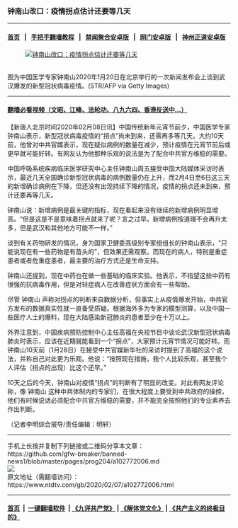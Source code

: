 ### 钟南山改口：疫情拐点估计还要等几天
------------------------

#### [首页](https://github.com/gfw-breaker/banned-news1/blob/master/README.md) &nbsp;&nbsp;|&nbsp;&nbsp; [手把手翻墙教程](https://github.com/gfw-breaker/guides/wiki) &nbsp;&nbsp;|&nbsp;&nbsp; [禁闻聚合安卓版](https://github.com/gfw-breaker/bn-android) &nbsp;&nbsp;|&nbsp;&nbsp; [网门安卓版](https://github.com/oGate2/oGate) &nbsp;&nbsp;|&nbsp;&nbsp; [神州正道安卓版](https://github.com/SzzdOgate/update) 



<div><div class="featured_image">
 <a href="https://i.ntdtv.com/assets/uploads/2020/02/GettyImages-1194991809.jpg" target="_blank">
  <figure>
   <img alt="钟南山改口：疫情拐点估计还要等几天" src="https://i.ntdtv.com/assets/uploads/2020/02/GettyImages-1194991809-800x450.jpg"/>
  </figure><br/>
 </a>
 <span class="caption">
  图为中国医学专家钟南山2020年1月20日在北京举行的一次新闻发布会上谈到武汉爆发的新型冠状病毒疫情。(STR/AFP via Getty Images)
 </span>
</div>
</div><hr/>

#### [翻墙必看视频（文昭、江峰、法轮功、八九六四、香港反送中...）](http://167.172.214.107/home.html)

<div><div class="post_content" itemprop="articleBody">
 <p>
  【新唐人北京时间2020年02月08日讯】中国传统新年元宵节前夕，中国医学专家钟南山表示，新型冠状病毒疫情的“拐点”尚未到来，还需再多等几天。大约10天前，他曾对中共官媒表示，现在疑似病例的数量在减少，预计疫情在元宵节前后或更早就可能好转。有网友认为他那种乐观的说法是为了配合中共官方维稳的需要。
 </p>
 <p>
  中国呼吸系统疾病临床医学研究中心主任钟南山周五接受中国大陆媒体采访时表示，最近几天全国确诊新型冠状病毒的病例数量仍在上升，而2月4日至6日这三天的新增确诊病例在下降，但还没有出现持续下降的情况，疫情的拐点还未到来，预计还要再等几天。
 </p>
 <p>
  钟南山说：新增病例是最关键的指标，现在看起来没有继续的新增病例明显增高。“但是这是不是意味着拐点就来了呢？言之过早。新增病例按道理不会再升太多，但是武汉和其他地方可能不一样。”
 </p>
 <p>
  谈到有关药物研发的情况，身为国家卫健委高级别专家组组长的钟南山表示，“只能说现在有一些药物是有苗头的”，但效果还需观察。而现在的病人，特别是重症患者或者危重症患者，最主要的治疗方式还是生命支持。
 </p>
 <p>
  钟南山还提到，现在中药也在做一些基础的临床实验。他表示，不指望这些中药有很强的抗病毒作用，但是对轻症病人在改善症状方面会有一些帮助。
 </p>
 <p>
  尽管
  <ok href="https://www.ntdtv.com/gb/钟南山.htm">
   钟南山
  </ok>
  声称对拐点的判断来自数据分析，但事实上从疫情爆发开始，中共官方发布的数据真实性就一直备受质疑。根据海外多为专家的模型测算，以及中国一些医疗人士的爆料，现在大陆感染新冠肺炎的患者至少在十万以上。
 </p>
 <p>
  外界注意到，中国疾病预防控制中心主任高福在央视节目中谈论武汉新型冠状病毒肺炎时表示，应该在近期就能看到一个“拐点”，大家预计元宵节情况可能好转。而钟南山10天前（1月28日）在接受中共官媒新华社的采访时提到了高福的这个说法，并称自己对此更为乐观。他说：“按照现在措施，我个人比较乐观，甚至我个人评估（拐点的出现）比这个还早。”
 </p>
 <p>
  10天之后的今天，钟南山对疫情“拐点”的判断有了明显的改变。对此有网友评论称，像
  <ok href="https://www.ntdtv.com/gb/钟南山.htm">
   钟南山
  </ok>
  这种中共体制内的专家们，在很大程度上要受到中共政府的操控，他们有时候说话必须配合中共官方维稳的需要，并不能完全按照他们的专业素养去作出判断。
 </p>
 <p>
  （记者李明综合报导/责任编辑：明轩）
 </p>
 <div class="single_ad">
 </div>
</div>
</div>
<hr/>
手机上长按并复制下列链接或二维码分享本文章：<br/>
https://github.com/gfw-breaker/banned-news1/blob/master/pages/prog204/a102772006.md <br/>
<a href='https://github.com/gfw-breaker/banned-news1/blob/master/pages/prog204/a102772006.md'><img src='https://github.com/gfw-breaker/banned-news1/blob/master/pages/prog204/a102772006.md.png'/></a> <br/>
原文地址（需翻墙访问）：https://www.ntdtv.com/gb/2020/02/07/a102772006.html


------------------------
#### [首页](https://github.com/gfw-breaker/banned-news1/blob/master/README.md) &nbsp;|&nbsp; [一键翻墙软件](https://github.com/gfw-breaker/nogfw/blob/master/README.md) &nbsp;| [《九评共产党》](https://github.com/gfw-breaker/9ping.md/blob/master/README.md#九评之一评共产党是什么) | [《解体党文化》](https://github.com/gfw-breaker/jtdwh.md/blob/master/README.md) | [《共产主义的终极目的》](https://github.com/gfw-breaker/gczydzjmd.md/blob/master/README.md)


<img src='http://gfw-breaker.win/banned-news/pages/prog204/a102772006.md' width='0px' height='0px'/>